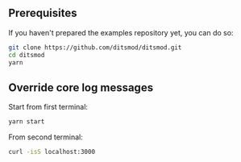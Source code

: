 ## Prerequisites

If you haven't prepared the examples repository yet, you can do so:

```bash
git clone https://github.com/ditsmod/ditsmod.git
cd ditsmod
yarn
```

## Override core log messages

Start from first terminal:

```bash
yarn start
```

From second terminal:

```bash
curl -isS localhost:3000
```
